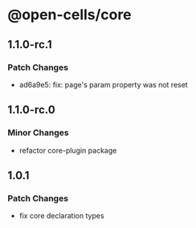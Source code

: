 # @open-cells/core

## 1.1.0-rc.1

### Patch Changes

- ad6a9e5: fix: page's param property was not reset

## 1.1.0-rc.0

### Minor Changes

- refactor core-plugin package

## 1.0.1

### Patch Changes

- fix core declaration types
